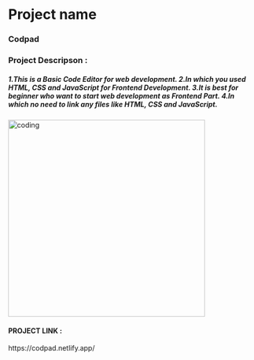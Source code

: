 <h1>Project name</h1>
<h3>Codpad</h3>
<h3>Project Descripson : </h3>
<h5>1.This is a Basic Code Editor for web development.
2.In which you used HTML, CSS and JavaScript for Frontend Development.
3.It is best for beginner who want to start web development as Frontend Part.
4.In which no need to link any files like HTML, CSS and JavaScript.
</h5>
<img align="center" alt="coding" width="400" src="file:///C:/Users/momda/OneDrive/Desktop/OneDrive/Pictures/Screenshots/Screenshot%202024-02-05%20184951.png">

<h4>PROJECT LINK : </h4> https://codpad.netlify.app/
 
 
